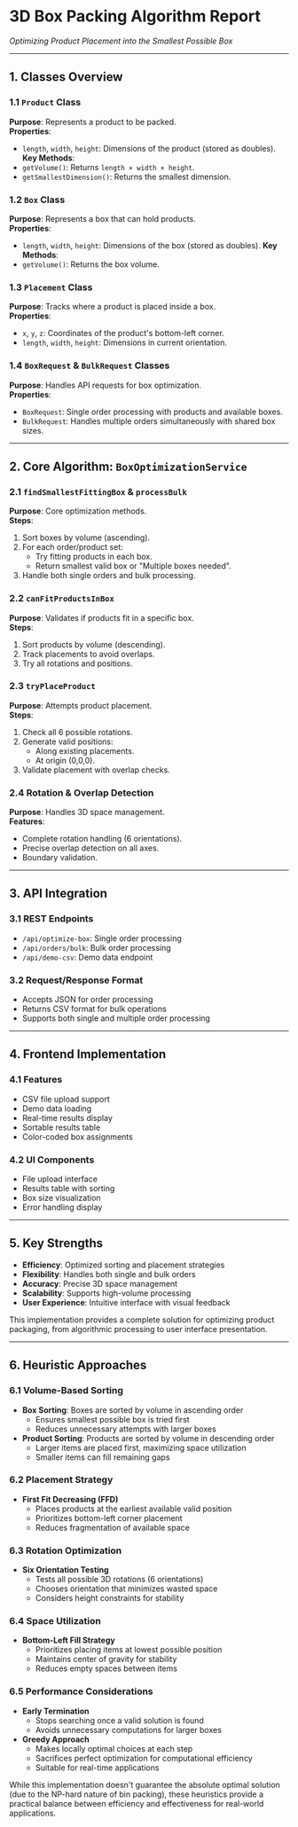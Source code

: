# **3D Box Packing Algorithm Report**  
*Optimizing Product Placement into the Smallest Possible Box*

---

## **1. Classes Overview**  

### **1.1 `Product` Class**  
**Purpose**: Represents a product to be packed.  
**Properties**:  
- `length`, `width`, `height`: Dimensions of the product (stored as doubles).
**Key Methods**:  
- `getVolume()`: Returns `length × width × height`.
- `getSmallestDimension()`: Returns the smallest dimension.

### **1.2 `Box` Class**  
**Purpose**: Represents a box that can hold products.  
**Properties**:  
- `length`, `width`, `height`: Dimensions of the box (stored as doubles).
**Key Methods**:  
- `getVolume()`: Returns the box volume.

### **1.3 `Placement` Class**  
**Purpose**: Tracks where a product is placed inside a box.  
**Properties**:  
- `x`, `y`, `z`: Coordinates of the product's bottom-left corner.
- `length`, `width`, `height`: Dimensions in current orientation.

### **1.4 `BoxRequest` & `BulkRequest` Classes**  
**Purpose**: Handles API requests for box optimization.  
**Properties**:  
- `BoxRequest`: Single order processing with products and available boxes.
- `BulkRequest`: Handles multiple orders simultaneously with shared box sizes.

---

## **2. Core Algorithm: `BoxOptimizationService`**  

### **2.1 `findSmallestFittingBox` & `processBulk`**  
**Purpose**: Core optimization methods.  
**Steps**:  
1. Sort boxes by volume (ascending).
2. For each order/product set:
   - Try fitting products in each box.
   - Return smallest valid box or "Multiple boxes needed".
3. Handle both single orders and bulk processing.

### **2.2 `canFitProductsInBox`**  
**Purpose**: Validates if products fit in a specific box.  
**Steps**:  
1. Sort products by volume (descending).
2. Track placements to avoid overlaps.
3. Try all rotations and positions.

### **2.3 `tryPlaceProduct`**  
**Purpose**: Attempts product placement.  
**Steps**:  
1. Check all 6 possible rotations.
2. Generate valid positions:
   - Along existing placements.
   - At origin (0,0,0).
3. Validate placement with overlap checks.

### **2.4 Rotation & Overlap Detection**  
**Purpose**: Handles 3D space management.  
**Features**:  
- Complete rotation handling (6 orientations).
- Precise overlap detection on all axes.
- Boundary validation.

---

## **3. API Integration**

### **3.1 REST Endpoints**
- `/api/optimize-box`: Single order processing
- `/api/orders/bulk`: Bulk order processing
- `/api/demo-csv`: Demo data endpoint

### **3.2 Request/Response Format**
- Accepts JSON for order processing
- Returns CSV format for bulk operations
- Supports both single and multiple order processing

---

## **4. Frontend Implementation**

### **4.1 Features**
- CSV file upload support
- Demo data loading
- Real-time results display
- Sortable results table
- Color-coded box assignments

### **4.2 UI Components**
- File upload interface
- Results table with sorting
- Box size visualization
- Error handling display

---

## **5. Key Strengths**  
- **Efficiency**: Optimized sorting and placement strategies
- **Flexibility**: Handles both single and bulk orders
- **Accuracy**: Precise 3D space management
- **Scalability**: Supports high-volume processing
- **User Experience**: Intuitive interface with visual feedback

This implementation provides a complete solution for optimizing product packaging, from algorithmic processing to user interface presentation.

---

## **6. Heuristic Approaches**

### **6.1 Volume-Based Sorting**
- **Box Sorting**: Boxes are sorted by volume in ascending order
  - Ensures smallest possible box is tried first
  - Reduces unnecessary attempts with larger boxes
- **Product Sorting**: Products are sorted by volume in descending order
  - Larger items are placed first, maximizing space utilization
  - Smaller items can fill remaining gaps

### **6.2 Placement Strategy**
- **First Fit Decreasing (FFD)**
  - Places products at the earliest available valid position
  - Prioritizes bottom-left corner placement
  - Reduces fragmentation of available space

### **6.3 Rotation Optimization**
- **Six Orientation Testing**
  - Tests all possible 3D rotations (6 orientations)
  - Chooses orientation that minimizes wasted space
  - Considers height constraints for stability

### **6.4 Space Utilization**
- **Bottom-Left Fill Strategy**
  - Prioritizes placing items at lowest possible position
  - Maintains center of gravity for stability
  - Reduces empty spaces between items

### **6.5 Performance Considerations**
- **Early Termination**
  - Stops searching once a valid solution is found
  - Avoids unnecessary computations for larger boxes
- **Greedy Approach**
  - Makes locally optimal choices at each step
  - Sacrifices perfect optimization for computational efficiency
  - Suitable for real-time applications

While this implementation doesn't guarantee the absolute optimal solution (due to the NP-hard nature of bin packing), these heuristics provide a practical balance between efficiency and effectiveness for real-world applications.

